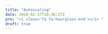 ```yaml
---
title: "Autoscaling"
date: 2018-02-27T20:36:27Z
pre: "<i class='fa fa-hourglass-end'></i> "
draft: true
---
```


